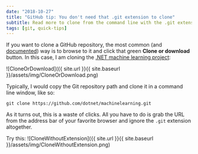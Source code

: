 ```yaml
---
date: "2018-10-27"
title: "GitHub tip: You don't need that .git extension to clone"
subtitle: Read more to clone from the command line with the .git extension!
tags: [git, quick-tips]
---
```


If you want to clone a GitHub repository, the most common (and [documented](https://help.github.com/articles/cloning-a-repository/)) way is to browse to it and click that green **Clone or download** button. In this case, I am cloning the [.NET machine learning project](https://github.com/dotnet/machinelearning):

![CloneOrDownload]({{ site.url }}{{ site.baseurl }}/assets/img/CloneOrDownload.png)

Typically, I would copy the Git repository path and clone it in a command line window, like so:

`git clone https://github.com/dotnet/machinelearning.git`

As it turns out, this is a waste of clicks. All you have to do is grab the URL from the address bar of your favorite browser and ignore the `.git` extension altogether.

Try this:
![CloneWithoutExtension]({{ site.url }}{{ site.baseurl }}/assets/img/CloneWithoutExtension.png)
